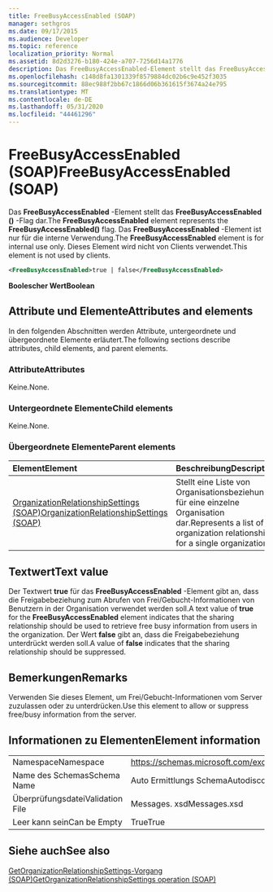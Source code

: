 ```yaml
---
title: FreeBusyAccessEnabled (SOAP)
manager: sethgros
ms.date: 09/17/2015
ms.audience: Developer
ms.topic: reference
localization_priority: Normal
ms.assetid: 8d2d3276-b180-424e-a707-7256d14a1776
description: Das FreeBusyAccessEnabled-Element stellt das FreeBusyAccessEnabled ()-Flag dar. Das FreeBusyAccessEnabled-Element ist nur für die interne Verwendung. Dieses Element wird nicht von Clients verwendet.
ms.openlocfilehash: c148d8fa1301339f8579884dc02b6c9e452f3035
ms.sourcegitcommit: 88ec988f2bb67c1866d06b361615f3674a24e795
ms.translationtype: MT
ms.contentlocale: de-DE
ms.lasthandoff: 05/31/2020
ms.locfileid: "44461296"
---
```

# <a name="freebusyaccessenabled-soap"></a><span data-ttu-id="24fa2-105">FreeBusyAccessEnabled (SOAP)</span><span class="sxs-lookup"><span data-stu-id="24fa2-105">FreeBusyAccessEnabled (SOAP)</span></span>

<span data-ttu-id="24fa2-106">Das **FreeBusyAccessEnabled** -Element stellt das **FreeBusyAccessEnabled ()** -Flag dar.</span><span class="sxs-lookup"><span data-stu-id="24fa2-106">The **FreeBusyAccessEnabled** element represents the **FreeBusyAccessEnabled()** flag.</span></span> <span data-ttu-id="24fa2-107">Das **FreeBusyAccessEnabled** -Element ist nur für die interne Verwendung.</span><span class="sxs-lookup"><span data-stu-id="24fa2-107">The **FreeBusyAccessEnabled** element is for internal use only.</span></span> <span data-ttu-id="24fa2-108">Dieses Element wird nicht von Clients verwendet.</span><span class="sxs-lookup"><span data-stu-id="24fa2-108">This element is not used by clients.</span></span> 
  
```XML
<FreeBusyAccessEnabled>true | false</FreeBusyAccessEnabled>
```

 <span data-ttu-id="24fa2-109">**Boolescher Wert**</span><span class="sxs-lookup"><span data-stu-id="24fa2-109">**Boolean**</span></span>
## <a name="attributes-and-elements"></a><span data-ttu-id="24fa2-110">Attribute und Elemente</span><span class="sxs-lookup"><span data-stu-id="24fa2-110">Attributes and elements</span></span>

<span data-ttu-id="24fa2-111">In den folgenden Abschnitten werden Attribute, untergeordnete und übergeordnete Elemente erläutert.</span><span class="sxs-lookup"><span data-stu-id="24fa2-111">The following sections describe attributes, child elements, and parent elements.</span></span>
  
### <a name="attributes"></a><span data-ttu-id="24fa2-112">Attribute</span><span class="sxs-lookup"><span data-stu-id="24fa2-112">Attributes</span></span>

<span data-ttu-id="24fa2-113">Keine.</span><span class="sxs-lookup"><span data-stu-id="24fa2-113">None.</span></span>
  
### <a name="child-elements"></a><span data-ttu-id="24fa2-114">Untergeordnete Elemente</span><span class="sxs-lookup"><span data-stu-id="24fa2-114">Child elements</span></span>

<span data-ttu-id="24fa2-115">Keine.</span><span class="sxs-lookup"><span data-stu-id="24fa2-115">None.</span></span>
  
### <a name="parent-elements"></a><span data-ttu-id="24fa2-116">Übergeordnete Elemente</span><span class="sxs-lookup"><span data-stu-id="24fa2-116">Parent elements</span></span>

|<span data-ttu-id="24fa2-117">**Element**</span><span class="sxs-lookup"><span data-stu-id="24fa2-117">**Element**</span></span>|<span data-ttu-id="24fa2-118">**Beschreibung**</span><span class="sxs-lookup"><span data-stu-id="24fa2-118">**Description**</span></span>|
|:-----|:-----|
|[<span data-ttu-id="24fa2-119">OrganizationRelationshipSettings (SOAP)</span><span class="sxs-lookup"><span data-stu-id="24fa2-119">OrganizationRelationshipSettings (SOAP)</span></span>](organizationrelationshipsettings-soap.md) <br/> |<span data-ttu-id="24fa2-120">Stellt eine Liste von Organisationsbeziehungen für eine einzelne Organisation dar.</span><span class="sxs-lookup"><span data-stu-id="24fa2-120">Represents a list of organization relationships for a single organization.</span></span>  <br/> |
   
## <a name="text-value"></a><span data-ttu-id="24fa2-121">Textwert</span><span class="sxs-lookup"><span data-stu-id="24fa2-121">Text value</span></span>

<span data-ttu-id="24fa2-122">Der Textwert **true** für das **FreeBusyAccessEnabled** -Element gibt an, dass die Freigabebeziehung zum Abrufen von Frei/Gebucht-Informationen von Benutzern in der Organisation verwendet werden soll.</span><span class="sxs-lookup"><span data-stu-id="24fa2-122">A text value of **true** for the **FreeBusyAccessEnabled** element indicates that the sharing relationship should be used to retrieve free busy information from users in the organization.</span></span> <span data-ttu-id="24fa2-123">Der Wert **false** gibt an, dass die Freigabebeziehung unterdrückt werden soll.</span><span class="sxs-lookup"><span data-stu-id="24fa2-123">A value of **false** indicates that the sharing relationship should be suppressed.</span></span> 
  
## <a name="remarks"></a><span data-ttu-id="24fa2-124">Bemerkungen</span><span class="sxs-lookup"><span data-stu-id="24fa2-124">Remarks</span></span>

<span data-ttu-id="24fa2-125">Verwenden Sie dieses Element, um Frei/Gebucht-Informationen vom Server zuzulassen oder zu unterdrücken.</span><span class="sxs-lookup"><span data-stu-id="24fa2-125">Use this element to allow or suppress free/busy information from the server.</span></span> 
  
## <a name="element-information"></a><span data-ttu-id="24fa2-126">Informationen zu Elementen</span><span class="sxs-lookup"><span data-stu-id="24fa2-126">Element information</span></span>

|||
|:-----|:-----|
|<span data-ttu-id="24fa2-127">Namespace</span><span class="sxs-lookup"><span data-stu-id="24fa2-127">Namespace</span></span>  <br/> |https://schemas.microsoft.com/exchange/2010/Autodiscover  <br/> |
|<span data-ttu-id="24fa2-128">Name des Schemas</span><span class="sxs-lookup"><span data-stu-id="24fa2-128">Schema Name</span></span>  <br/> |<span data-ttu-id="24fa2-129">Auto Ermittlungs Schema</span><span class="sxs-lookup"><span data-stu-id="24fa2-129">Autodiscover schema</span></span>  <br/> |
|<span data-ttu-id="24fa2-130">Überprüfungsdatei</span><span class="sxs-lookup"><span data-stu-id="24fa2-130">Validation File</span></span>  <br/> |<span data-ttu-id="24fa2-131">Messages. xsd</span><span class="sxs-lookup"><span data-stu-id="24fa2-131">Messages.xsd</span></span>  <br/> |
|<span data-ttu-id="24fa2-132">Leer kann sein</span><span class="sxs-lookup"><span data-stu-id="24fa2-132">Can be Empty</span></span>  <br/> |<span data-ttu-id="24fa2-133">True</span><span class="sxs-lookup"><span data-stu-id="24fa2-133">True</span></span>  <br/> |
   
## <a name="see-also"></a><span data-ttu-id="24fa2-134">Siehe auch</span><span class="sxs-lookup"><span data-stu-id="24fa2-134">See also</span></span>



[<span data-ttu-id="24fa2-135">GetOrganizationRelationshipSettings-Vorgang (SOAP)</span><span class="sxs-lookup"><span data-stu-id="24fa2-135">GetOrganizationRelationshipSettings operation (SOAP)</span></span>](getorganizationrelationshipsettings-operation-soap.md)

